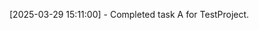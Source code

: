 <!-- @project:TestProject -->
[2025-03-29 15:11:00] - Completed task A for TestProject.
<!-- @end -->

